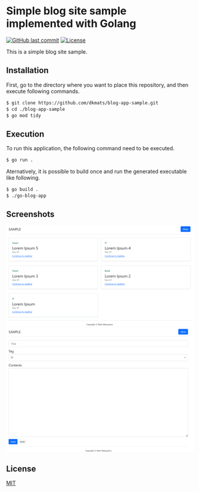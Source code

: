 # Simple blog site sample implemented with Golang

[![GitHub last commit](https://img.shields.io/github/last-commit/dkmats/go-blog-app.svg)](https://github.com/dkmats/go-blog-app)
[![License](http://img.shields.io/badge/license-mit-blue.svg)](https://github.com/dkmats/go-blog-app/blob/main/LICENSE)

This is a simple blog site sample.

## Installation

First, go to the directory where you want to place this repository, and then execute following commands.
```bash
$ git clone https://github.com/dkmats/blog-app-sample.git
$ cd ./blog-app-sample
$ go mod tidy
```

## Execution

To run this application, the following command need to be executed.
```bash
$ go run .
```

Aternatively, it is possible to build once and run the generated executable like following.
```bash
$ go build .
$ ./go-blog-app
```

## Screenshots

![Test Image 1](image/home.png)
![Test Image 2](image/write.png)

## License

[MIT](LICENSE)
